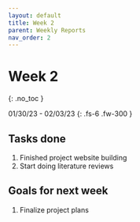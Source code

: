 ```yaml
---
layout: default
title: Week 2
parent: Weekly Reports
nav_order: 2
---
```


# Week 2
{: .no_toc }

01/30/23 - 02/03/23
{: .fs-6 .fw-300 }

## Tasks done
1. Finished project website building
2. Start doing literature reviews

## Goals for next week
1. Finalize project plans